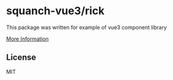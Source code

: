 # squanch-vue3/rick

This package was written for example of vue3 component library

[More Information](https://github.com/fatihsinanyaman/vue3-component-library) 

## License

MIT


